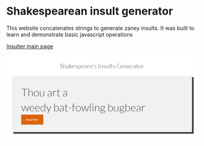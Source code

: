 # Shakespearean insult generator

This website concatenates strings to generate zaney insults. It was built to learn and demonstrate basic javascript operations 

[Insulter main page](https://thegrims.github.io/shakespearean_insult_generator/ "Insult me!")

![alt text](https://raw.githubusercontent.com/thegrims/shakespearean_insult_generator/master/shakespeare_insults.PNG)

